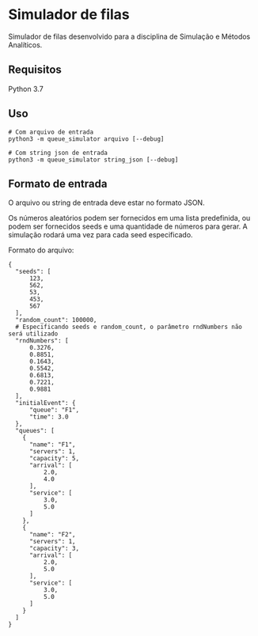 # Simulador de filas
Simulador de filas desenvolvido para a disciplina de Simulação e Métodos Analíticos.

## Requisitos
Python 3.7

## Uso

    # Com arquivo de entrada
    python3 -m queue_simulator arquivo [--debug]
    
    # Com string json de entrada
    python3 -m queue_simulator string_json [--debug]
    
## Formato de entrada
O arquivo ou string de entrada deve estar no formato JSON.

Os números aleatórios podem ser fornecidos em uma lista predefinida, ou podem ser fornecidos seeds e uma quantidade de números para gerar. A simulação rodará uma vez para cada seed especificado.

Formato do arquivo:


    {
      "seeds": [
          123,
          562,
          53,
          453,
          567
      ],
      "random_count": 100000,
      # Especificando seeds e random_count, o parâmetro rndNumbers não será utilizado
      "rndNumbers": [
          0.3276,
          0.8851,
          0.1643,
          0.5542,
          0.6813,
          0.7221,
          0.9881
      ],
      "initialEvent": {
          "queue": "F1",
          "time": 3.0
      },
      "queues": [
        {
          "name": "F1",
          "servers": 1,
          "capacity": 5,
          "arrival": [
              2.0,
              4.0
          ],
          "service": [
              3.0,
              5.0
          ]
        },
        {
          "name": "F2",
          "servers": 1,
          "capacity": 3,
          "arrival": [
              2.0,
              5.0
          ],
          "service": [
              3.0,
              5.0
          ]
        }
      ]
    }
